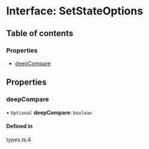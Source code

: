 # Interface: SetStateOptions

## Table of contents

### Properties

- [deepCompare](SetStateOptions.md#deepcompare)

## Properties

### deepCompare

• `Optional` **deepCompare**: `boolean`

#### Defined in

types.ts:4
